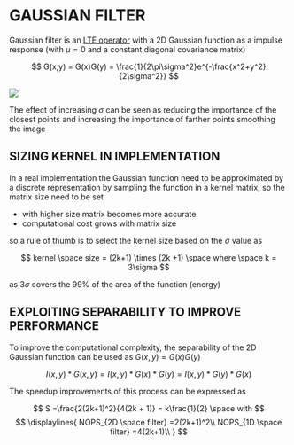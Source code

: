 # GAUSSIAN FILTER

Gaussian filter is an [LTE operator](LTE%20OPERATORS.md) with a 2D Gaussian function as a impulse response (with $\mu = 0$ and a constant diagonal covariance matrix)

$$
G(x,y) = G(x)G(y) = \frac{1}{2\pi\sigma^2}e^{-\frac{x^2+y^2}{2\sigma^2}}
$$

![](Pasted%20image%2020240229123834.png)

The effect of increasing $\sigma$ can be seen as reducing the importance of the closest points and increasing the importance of farther points smoothing the image

## SIZING KERNEL IN IMPLEMENTATION

In a real implementation the Gaussian function need to be approximated by a discrete representation by sampling the function in a kernel matrix, so the matrix size need to be set

- with higher size matrix becomes more accurate
- computational cost grows with matrix size

so a rule of thumb is to select the kernel size based on the $\sigma$ value as 

$$
kernel \space size = (2k+1) \times (2k +1) \space where \space k = 3\sigma
$$

as $3\sigma$ covers the 99% of the area of the function (energy) 

## EXPLOITING SEPARABILITY TO IMPROVE PERFORMANCE

To improve the computational complexity, the separability of the 2D Gaussian function can be used as $G(x,y) = G(x)G(y)$ 

$$
I(x,y)\ast G(x,y) = I(x,y)\ast G(x)\ast G(y) =I(x,y)\ast G(y)\ast G(x) 
$$

The speedup improvements of this process can be expressed as

$$
S =\frac{2(2k+1)^2}{4(2k + 1)} = k\frac{1}{2} \space with
$$
$$
\displaylines{
NOPS_{2D \space filter} =2(2k+1)^2\\ 
NOPS_{1D \space filter} =4(2k+1)\\ 
}
$$
